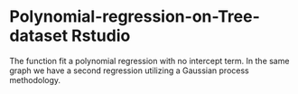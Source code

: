 # Polynomial-regression-on-Tree-dataset Rstudio
The function  fit a polynomial regression with no intercept term.
In the same graph we have a second regression utilizing a Gaussian process methodology. 
